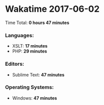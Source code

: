 # Wakatime 2017-06-02

Time Total: **0 hours 47 minutes**

### Languages:
- XSLT: **17 minutes** 
- PHP: **29 minutes** 

### Editors:
- Sublime Text: **47 minutes** 

### Operating Systems:
- Windows: **47 minutes** 

